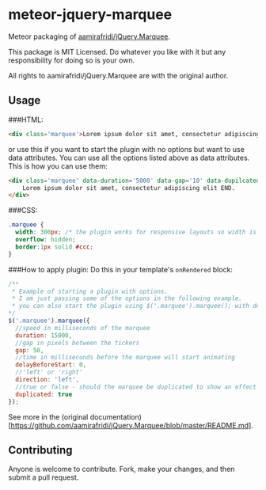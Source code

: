 # meteor-jquery-marquee

Meteor packaging of [aamirafridi/jQuery.Marquee](https://github.com/aamirafridi/jQuery.Marquee).

This package is MIT Licensed. Do whatever you like with it but any responsibility for doing so is your own.

All rights to aamirafridi/jQuery.Marquee are with the original author.

## Usage

###HTML:
```html
<div class='marquee'>Lorem ipsum dolor sit amet, consectetur adipiscing elit END.</div>
```

or use this if you want to start the plugin with no options but want to use data attributes. You can use all the options listed above as data attributes. This is how you can use them:

```html
<div class='marquee' data-duration='5000' data-gap='10' data-dupilcated='true' >
    Lorem ipsum dolor sit amet, consectetur adipiscing elit END.
</div>
```

###CSS:
```css
.marquee {
  width: 300px; /* the plugin works for responsive layouts so width is not necessary */
  overflow: hidden;
  border:1px solid #ccc;
}
```

###How to apply plugin:
Do this in your template's `onRendered` block:
```javascript
/**
 * Example of starting a plugin with options.
 * I am just passing some of the options in the following example.
 * you can also start the plugin using $('.marquee').marquee(); with defaults
*/
$('.marquee').marquee({
  //speed in milliseconds of the marquee
  duration: 15000,
  //gap in pixels between the tickers
  gap: 50,
  //time in milliseconds before the marquee will start animating
  delayBeforeStart: 0,
  //'left' or 'right'
  direction: 'left',
  //true or false - should the marquee be duplicated to show an effect of continues flow
  duplicated: true
});
```

See more in the (original documentation)[https://github.com/aamirafridi/jQuery.Marquee/blob/master/README.md].

## Contributing

Anyone is welcome to contribute. Fork, make your changes, and then submit a pull request.

